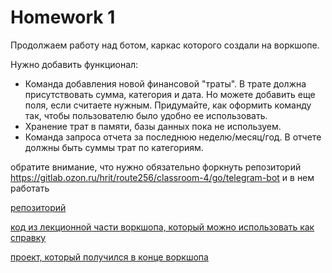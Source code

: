 # Homework 1


Продолжаем работу над ботом, каркас которого создали на воркшопе.

Нужно добавить функционал:
- Команда добавления новой финансовой "траты". В трате должна присутствовать сумма, категория и дата. Но можете добавить еще поля, если считаете нужным. Придумайте, как оформить команду так, чтобы пользователю было удобно ее использовать.
- Хранение трат в памяти, базы данных пока не используем.
- Команда запроса отчета за последнюю неделю/месяц/год. В отчете должны быть суммы трат по категориям.

обратите внимание, что нужно обязательно форкнуть репозиторий https://gitlab.ozon.ru/hrit/route256/classroom-4/go/telegram-bot и в нем работать

[репозиторий](https://gitlab.ozon.ru/hrit/route256/classroom-4/go/telegram-bot)

[код из лекционной части воркшопа, который можно использовать как справку](https://gitlab.ozon.ru/hrit/route256/classroom-4/go/workshop1)

[проект, который получился в конце воркшопа](https://gitlab.ozon.ru/hrit/route256/classroom-4/go/workshop-1-bot)
